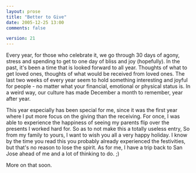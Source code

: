 ```yaml
---
layout: prose
title: "Better to Give"
date: 2005-12-25 13:00
comments: false

version: 21
---
```


Every year, for those who celebrate it, we go through 30 days of agony, stress and spending to get to one day of bliss and joy (hopefully). In the past, it's been a time that is looked forward to all year. Thoughts of what to get loved ones, thoughts of what would be received from loved ones. The last two weeks of every year seem to hold something interesting and joyful for people - no matter what your financial, emotional or physical status is. In a weird way, our culture has made December a month to remember, year after year.

This year especially has been special for me, since it was the first year where I put more focus on the giving than the receiving. For once, I was able to experience the happiness of seeing my parents flip over the presents I worked hard for. So as to not make this a totally useless entry, So from my family to yours, I want to wish you all a very happy holiday. I know by the time you read this you probably already experienced the festivities, but that's no reason to lose the spirit. As for me, I have a trip back to San Jose ahead of me and a lot of thinking to do. ;)

More on that soon.
